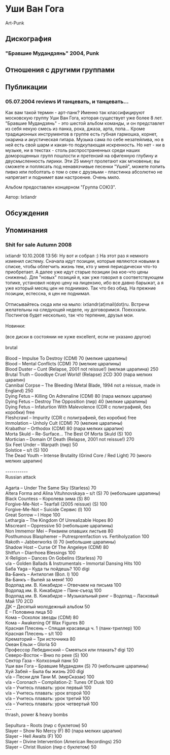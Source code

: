 # Уши Ван Гога

Art-Punk

## Дискография

### "Бравшие Мудандзянь" 2004, Punk




## Отношения с другими группами


## Публикации

### 05.07.2004 reviews И танцевать, и танцевать...

<P>Как вам такой термин - арт-панк? Именно так классифицируют московскую группу Уши Ван Гога, которая существует уже более 8 лет. "Бравшие Мудандзянь" - это шестой альбом команды, и он представлет из себя некую смесь из панка, рока, джаза, арта, попа... Кроме традиционных инструментов в группе есть губная гармошка, корнет, окарина и акустическая гитара. Музыка сама по себе незатейлива, но в ней есть свой шарм и какая-то подкупающая искренность. Но нет - ни в музыке, ни в текстах - столь распространенных среди наших доморощенных групп пошлости и претензий на офигенную глубину и двусмысленность лирики. Эти 25 минут пролетают как мгновенье; вы сможете и поплясать под ненавязчивые песенки "Ушей", можете попить пивко или поболтать о том о сем с друзяьми - пластинка абсолютно не напрягает и поднимет вам настроение. Очень мило.</P>
<P>Альбом предоставлен концерном "Группа СОЮЗ".</P>
Автор: Ixtiandr


## Обсуждения


## Упоминания

### Shit for sale Autumn 2008

ixtiandr 10.10.2008 13:56:
Ну вот и собрал :) На этот раз я немного изменил систему. Сначала идут позиции, которые являются новыми в списке, чтобы облегчить жизнь тем, кто у меня периодически что-то приобретает. А далее уже идут старые позиции (на кое-что цены снижены). Для "новых" позиций я, как уже говорил в соответствующем топике, установил новую цену на лицензию, ибо все давно барыжат, а я уже который месяц цен не поднимаю. Так что без обид. На прежние позиции, естессна, я цен не поднимал.<BR><BR>Отписывайтесь сюда или на мыло: ixtiandr(at)mail(dot)ru. Встречи желательны на следующей неделе, ну договоримся. Поехххали. Постингов будет несколько, так что терпение, друзья мои.<BR><BR>Новинки:<BR><BR>(все диски в состоянии не хуже excellent, если не указано другое)<BR><BR>brutal<BR><BR>Blood – Impulse To Destroy (CDM) 70 (мелкие царапины)<BR>Blood – Mental Conflicts (CDM) 70 (мелкие царапины)<BR>Blood Duster – Cunt (Relapse, 2001 not reissue!) (мелкая царапина) 250<BR>Brutal Truth – Goodbye Cruel World! (Relapse) 2CD 300 (пара мелких царапин)<BR>Cannibal Corpse – The Bleeding (Metal Blade, 1994 not a reissue, made in England) 250<BR>Dying Fetus – Killing On Adrenaline (CDM) 80 (пара мелких царапин)<BR>Dying Fetus – Destroy The Opposition (пир) 40 (мелкие царапины)<BR>Dying Fetus – Infaturtion With Malevolence (CDR с полиграфией, без коробки) free<BR>Fleshcrawl – Impurity (CDR с полиграфией, без коробки) free<BR>Immolation – Unholy Cult (CDM) 70 (мелкие царапины)<BR>Krabathor – Orthodox (CDM) 80 (пара мелких царапин)<BR>Morta Skuld – Re-Surface... The Best Of Morta Skuld (S) 100<BR>Mortician – Domain Of Death (Relapse, 2001 not reissue!) 270<BR>Six Feet Under – Warpath (пир) 50<BR>Solstice – s/t (S) 100<BR>The Dead Youth – Intense Brutality (Grind Core / Red Light) 70 (много мелких царапин)<BR><BR>-----------<BR>Russian attack<BR><BR>Agarta – Under The Same Sky (Starless) 70<BR>Altera Forma and Alina Vituhnovskaya – s/t (S) 70 (небольшие царапины)<BR>Black Countess – Королева зима (S) 80<BR>Forgive-Me-Not – Tearfall (2005 reissue) (S) 100<BR>Forgive-Me-Not – Suicide Сервис (I) 100<BR>Great Sorrow – I Hope 100<BR>Lethargia – The Kingdom Of Unrealizable Hopes 80<BR>Miscreant – Oppressive 50 (небольшие царапины)<BR>Non Immemor Mei – Реквием опавших листьев 80<BR>Posthumous Blasphemer – Putrespremfaction vs. Fertiholyzation 100<BR>Rakoth – Jabberworks (I) 70 (небольшие царапины)<BR>Shadow Host – Curse Of The Angeleye (CDM) 80<BR>Shitfun – Diarrhoea Blessings 100<BR>X-Religion – Dances On Gobelins (Starless) 70<BR>v/a – Golden Ballads & Instrumentals – Immortal Dansing Hits 100<BR>Баба Yaga – Куда ты пойдешь? 100 digi<BR>Ва-Банкъ – Антилогия (Вол. I) 100<BR>Ва-Банкъ – Выпей за меня! 100<BR>Водопад им. В. Кикабидзе – Отвечаем на письма 100<BR>Водопад им. В. Кикабидзе – Панк-съезд 100<BR>Водопад им. В. Кикабидзе – Музыкальный ринг – Водопад – Ласковый Май 170 2CD<BR>ДК – Десятый молодежный альбом 50<BR>Ё – Половина лица 50<BR>Кома – Осколок звезды (CDM) 80<BR>Кома – Awakening Of Wax Figures 80<BR>Красная Плесень – Спящая красавица ч. 1 (панк-триллер) 100<BR>Красная Плесень – s/t 100<BR>Крематорий – Три источника 80<BR>Океан Ельзи – Gloria 50<BR>Профессор Лебединский – Смеяться или плакать? digi 120<BR>Северо-Восток – Вниз по реке (S) 100<BR>Сектор Газа – Колхозный панк 50<BR>Уши ван Гога – Бравшие Мудандзян (S) 70 (небольшие царапины)<BR>Хуй Забей – Была бы жизнь 200 digi<BR>v/a – Песни для Тани М. (мирСказак) 100<BR>v/a – Coronach – Compilation-2: Tunes Of Dusk 100<BR>v/a – Учитесь плавать: урок первый 100<BR>v/a – Учитесь плавать: урок второй 100<BR>v/a – Учитесь плавать: урок третий 100<BR>v/a – Учитесь плавать: урок четвертый 100<BR>---<BR>thrash, power & heavy bombs<BR><BR>Sepultura – Roots (пир с буклетом) 50<BR>Slayer – Show No Mercy (F) 80 (пара мелких царапин)<BR>Slayer – Hell Awaits (F) 100<BR>Slayer – Divine Intervention (American Recordings) 250<BR>Slayer – Christ Illusion (пир с буклетом) 50<BR>


